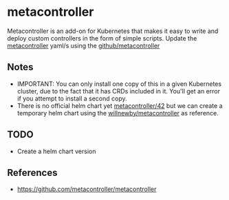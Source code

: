 # metacontroller
Metacontroller is an add-on for Kubernetes that makes it easy to write and deploy custom controllers in the form of simple scripts. Update the [metacontroller](yaml-k8s/yaml-base/metacontroller) yaml/s using the [github/metacontroller](https://github.com/metacontroller/metacontroller/tree/master/manifests/production)


## Notes
- IMPORTANT: You can only install one copy of this in a given Kubernetes cluster, due to the fact that it has CRDs included in it. You'll get an error if you attempt to install a second copy.
- There is no official helm chart yet [metacontroller/42](https://github.com/metacontroller/metacontroller/issues/42) but we can create a temporary helm chart using the [willnewby/metacontroller](https://github.com/willnewby/charts/tree/adding-metacontroller/stable/metacontroller) as reference.

## TODO
- Create a helm chart version

## References
- https://github.com/metacontroller/metacontroller